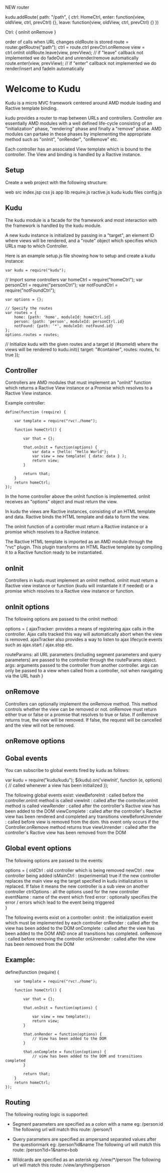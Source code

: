NEW router

kudu.addRoute(
    path: "/path", {
     ctrl: HomeCtrl,
    enter: function(view, oldView, ctrl, prevCtrl) {},
    leave: function(view, oldView, ctrl, prevCtrl) {}
})

Ctrl: {
  onInit
  onRemove
}

order of calls when URL changes
oldRoute is stored
route = router.getRoutre("path");
ctrl = route.ctrl
prevCtrl.onRemove
view = ctrl.onInit
oldRoute.leave(view, prevView); // if "leave" callback not implemented we do fadeOut and unrender/remove automatically
route.enter(view, prevView); // if "enter" callback not implemented we do render/insert and fadeIn automatically


# Welcome to Kudu

Kudu is a micro MVC framework centered around AMD module loading and Ractive template binding.

kudu provides a router to map between URLs and controllers. Controller are essentially AMD modules with a well defined life-cycle consisting
of an "initialization" phase, "rendering" phase and finally a "remove" phase. AMD modules can partake in these phases by implementing the
appropriate method such as "onInit", "onRender", "onRemove" etc.

Each controller has an associated View template which is bound to the controller. The View and binding is handled by a Ractive instance.

Setup
-----

Create a web project with the following structure:

web
    src
        index.jsp
        css
        js
            app
            lib
                require.js
                ractive.js
                kudu
                    kudu files
            config.js

Kudu
----

The kudu module is a facade for the framework and most interaction with the framework is handled by the kudu module.

A new kudu instance is initialized by passing in a "target", an element ID where views will be rendered, and a "route" object 
which specifies which URLs map to which Controller.

Here is an example setup.js file showing how to setup and create a kudu instance:

    var kudu = require("kudu");

// Import some controllers
var homeCtrl = require("homeCtrl");
var personCtrl = require("personCtrl");
var notFoundCtrl = require("notFoundCtrl");

    var options = {};

    // Specify the routes
    var routes = {
        home: {path: 'home', moduleId: homeCtrl.id}
        person: {path: 'person', moduleId: personCtrl.id}
        notFound: {path: '*', moduleId: notFound.id}
    };
    options.routes = routes;

// Initialize kudu with the given routes and a target id (#someId) where the views will be rendered to
    kudu.init({
        target: "#container",
        routes: routes,
        fx: true
});

Controller
----------
Controllers are AMD modules that must implement an "onInit" function which returns a Ractive View instance or a Promise which resolves
to a Ractive View instance.

Example controller:

    define(function (require) {

        var template = require("rvc!./home");
	
        function homeCtrl() {
		
            var that = {};

            that.onInit = function(options) {
                var data = {hello: "Hello World"};
                var view = new template( { data: data } );
                return view;
            }
		
            return that;
        }
        return homeCtrl;
    });

In the home controller above the onInit function is implemented. onInit receives an "options" object and must return the view.

In kudu the views are Ractive instances, consisting of an HTML template and data. Ractive binds the HTML template and data to form the view.

The onInit function of a controller must return a Ractive instance or a promise which resolves to a Ractive instance.

The Ractive HTML template is imported as an AMD module through the "rvc" plugin. This plugin transforms an HTML Ractive template by compiling
it to a Ractive function ready to be instantiated.


onInit
------

Controllers in kudu must implement an onInit method. onInit must return a Ractive view instance or function (kudu will instantiate it if needed)
or a promise which resolves to a Ractive view instance or function.

onInit options
--------------

The following options are passed to the onInit method:

options = {
  ajaxTracker: provides a means of registering ajax calls in the controller. Ajax calls tracked this way will automatically abort when the view
is removed. ajaxTracker also provides a way to listen to ajax lifecycle events such as ajax.start / ajax.stop etc.

routeParams: all URL parameters (including segment parameters and query parameters) are passed to the controller through the routeParams object.
args: arguments passed to the controller from another controller. args can only be passed to a view when called from a controller, not when navigating via the URL hash
}


onRemove
--------

Controllers can optionally implement the onRemove method. This method controls whether the view can be removed or not. onRemove must return
either true or false or a promise that resolves to true or false.
If onRemove returns true, the view will be removed. If false, the request will be cancelled and the view will not be removed.

onRemove options
----------------


Gobal events
------------

You can subscribe to global events fired by kudu as follows:

var kudu = require("kudu/kudu");
$(kudu).on('viewInit', function (e, options) {
    // called whenever a view has been initialized
	});
	
The following global events exist:
viewBeforeInit     : called before the controller.onInit method is called
viewInit           : called after the controller.onInit method is called
viewRender         : called after the controller's Ractive view has been added to the DOM
viewComplete       : called after the controller's Ractive view has been rendered and completed any transitions
viewBeforeUnrender : called before view is removed from the dom. this event only occurs if the Controller.onRemove method returns true
viewUnrender       : called after the controller's Ractive view has been removed from the DOM

Global event options
--------------------
The following options are passed to the events:

options = {
    oldCtrl     : old controller which is being removed
    newCtrl     : new controller being added
    isMainCtrl  : (experimental) true if the new controller replaces the main view eg the target specified in kudu initialization is replaced. If false
                  it means the new controller is a sub view on another controller
    ctrlOptions : all the options used for the new controller
		eventName   : name of the event which fired
		error       : optionally specifies the error / errors which lead to the event being triggered   
}

The following events exist on a controller:
onInit     : the initialization event which must be implemented by each controller
onRender   : called after the view has been added to the DOM
onComplete : called after the view has been added to the DOM AND once all transitions has completed.
onRemove   : called before removing the controller
onUnrender : called after the view has been removed from the DOM

Example:
--------

define(function (require) {

        var template = require("rvc!./home");
	
        function homeCtrl() {
		
            var that = {};

            that.onInit = function(options) {
            
                var view = new template();
                return view;
            }

            that.onRender = function(options) {
                // View has been added to the DOM
            }

            that.onComplete = function(options) {
                // view has been added to the DOM and transitions completed
            }
		
            return that;
        }
        return homeCtrl;
    });

Routing
-------

The following routing logic is supported:

* Segment parameters are specified as a colon with a name eg: /person:id
The following url will match this route:
/person/1

* Query parameters are specified as ampersand separated values after the questionmark eg: /person?id&name
The following url will match this route:
/person?id=1&name=bob

* Wildcards are specified as an asterisk eg: /view/*/person
The following url will match this route:
/view/anything/person
